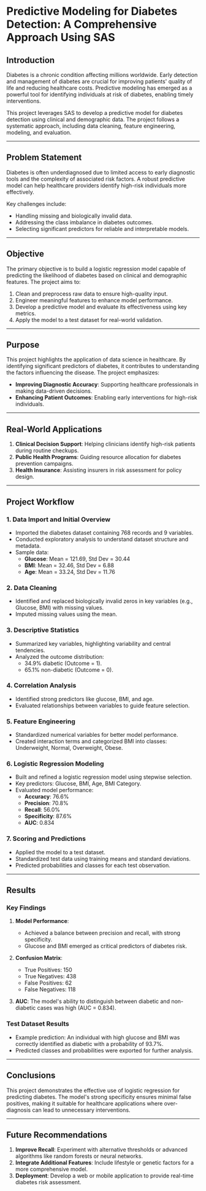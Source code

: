 # Predictive Modeling for Diabetes Detection: A Comprehensive Approach Using SAS

## **Introduction**
Diabetes is a chronic condition affecting millions worldwide. Early detection and management of diabetes are crucial for improving patients' quality of life and reducing healthcare costs. Predictive modeling has emerged as a powerful tool for identifying individuals at risk of diabetes, enabling timely interventions.

This project leverages SAS to develop a predictive model for diabetes detection using clinical and demographic data. The project follows a systematic approach, including data cleaning, feature engineering, modeling, and evaluation.

---

## **Problem Statement**
Diabetes is often underdiagnosed due to limited access to early diagnostic tools and the complexity of associated risk factors. A robust predictive model can help healthcare providers identify high-risk individuals more effectively.

Key challenges include:
- Handling missing and biologically invalid data.
- Addressing the class imbalance in diabetes outcomes.
- Selecting significant predictors for reliable and interpretable models.

---

## **Objective**
The primary objective is to build a logistic regression model capable of predicting the likelihood of diabetes based on clinical and demographic features. The project aims to:
1. Clean and preprocess raw data to ensure high-quality input.
2. Engineer meaningful features to enhance model performance.
3. Develop a predictive model and evaluate its effectiveness using key metrics.
4. Apply the model to a test dataset for real-world validation.

---

## **Purpose**
This project highlights the application of data science in healthcare. By identifying significant predictors of diabetes, it contributes to understanding the factors influencing the disease. The project emphasizes:
- **Improving Diagnostic Accuracy**: Supporting healthcare professionals in making data-driven decisions.
- **Enhancing Patient Outcomes**: Enabling early interventions for high-risk individuals.

---

## **Real-World Applications**
1. **Clinical Decision Support**: Helping clinicians identify high-risk patients during routine checkups.
2. **Public Health Programs**: Guiding resource allocation for diabetes prevention campaigns.
3. **Health Insurance**: Assisting insurers in risk assessment for policy design.

---

## **Project Workflow**

### **1. Data Import and Initial Overview**
- Imported the diabetes dataset containing 768 records and 9 variables.
- Conducted exploratory analysis to understand dataset structure and metadata.
- Sample data:
  - **Glucose**: Mean = 121.69, Std Dev = 30.44
  - **BMI**: Mean = 32.46, Std Dev = 6.88
  - **Age**: Mean = 33.24, Std Dev = 11.76

### **2. Data Cleaning**
- Identified and replaced biologically invalid zeros in key variables (e.g., Glucose, BMI) with missing values.
- Imputed missing values using the mean.

### **3. Descriptive Statistics**
- Summarized key variables, highlighting variability and central tendencies.
- Analyzed the outcome distribution:
  - 34.9% diabetic (Outcome = 1).
  - 65.1% non-diabetic (Outcome = 0).

### **4. Correlation Analysis**
- Identified strong predictors like glucose, BMI, and age.
- Evaluated relationships between variables to guide feature selection.

### **5. Feature Engineering**
- Standardized numerical variables for better model performance.
- Created interaction terms and categorized BMI into classes: Underweight, Normal, Overweight, Obese.

### **6. Logistic Regression Modeling**
- Built and refined a logistic regression model using stepwise selection.
- Key predictors: Glucose, BMI, Age, BMI Category.
- Evaluated model performance:
  - **Accuracy**: 76.6%
  - **Precision**: 70.8%
  - **Recall**: 56.0%
  - **Specificity**: 87.6%
  - **AUC**: 0.834

### **7. Scoring and Predictions**
- Applied the model to a test dataset.
- Standardized test data using training means and standard deviations.
- Predicted probabilities and classes for each test observation.

---

## **Results**
### **Key Findings**
1. **Model Performance**:
   - Achieved a balance between precision and recall, with strong specificity.
   - Glucose and BMI emerged as critical predictors of diabetes risk.

2. **Confusion Matrix**:
   - True Positives: 150
   - True Negatives: 438
   - False Positives: 62
   - False Negatives: 118

3. **AUC**: The model's ability to distinguish between diabetic and non-diabetic cases was high (AUC = 0.834).

### **Test Dataset Results**
- Example prediction: An individual with high glucose and BMI was correctly identified as diabetic with a probability of 93.7%.
- Predicted classes and probabilities were exported for further analysis.

---

## **Conclusions**
This project demonstrates the effective use of logistic regression for predicting diabetes. The model's strong specificity ensures minimal false positives, making it suitable for healthcare applications where over-diagnosis can lead to unnecessary interventions.

---

## **Future Recommendations**
1. **Improve Recall**: Experiment with alternative thresholds or advanced algorithms like random forests or neural networks.
2. **Integrate Additional Features**: Include lifestyle or genetic factors for a more comprehensive model.
3. **Deployment**: Develop a web or mobile application to provide real-time diabetes risk assessment.
